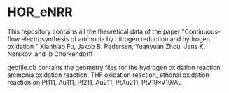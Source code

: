 # HOR_eNRR
This repository contains all the theoretical data of the paper "Continuous-flow electrosynthesis of ammonia by nitrogen reduction and hydrogen oxidation "
Xianbiao Fu, Jakob B. Pedersen, Yuanyuan Zhou, Jens K. Nørskov, and Ib Chorkendorff

geofile.db contains the geometry files for the hydrogen oxidation reaction, ammonia oxidation reaction, THF oxidation reaction, ethonal oxidation reaction on Pt111, Au111, Pt211, Au211, PtAu211, Pt√19×√19/Au
